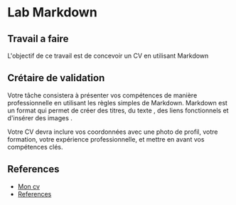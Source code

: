 # Lab Markdown

## Travail a faire

L'objectif de ce travail est de concevoir un CV en utilisant Markdown

## Crétaire de validation

Votre tâche consistera à présenter vos compétences de manière professionnelle en utilisant les règles simples de Markdown. Markdown est un format qui permet de créer des titres, du texte , des liens fonctionnels et d'insérer des images .

Votre CV devra inclure vos coordonnées avec une photo de profil, votre formation, votre expérience professionnelle, et mettre en avant vos compétences clés. 

## References
- [Mon cv](/Branch%20Technique/Labs/lab-markdown/Assaid-Amina-Cv.md)
- [References](https://www.markdownguide.org/basic-syntax/)
